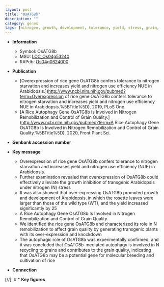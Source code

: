 ```yaml
---
layout: post
title: "OsATG8b"
description: ""
category: genes
tags: [nitrogen, growth, development, tolerance, yield, stress, grain, breeding, quality, grain quality]
---
```


* **Information**  
    + Symbol: OsATG8b  
    + MSU: [LOC_Os04g53240](http://rice.uga.edu/cgi-bin/ORF_infopage.cgi?orf=LOC_Os04g53240)  
    + RAPdb: [Os04g0624000](https://rapdb.dna.affrc.go.jp/locus/?name=Os04g0624000)  

* **Publication**  
    + [Overexpression of rice gene OsATG8b confers tolerance to nitrogen starvation and increases yield and nitrogen use efficiency NUE in Arabidopsis.](http://www.ncbi.nlm.nih.gov/pubmed?term=Overexpression of rice gene OsATG8b confers tolerance to nitrogen starvation and increases yield and nitrogen use efficiency NUE in Arabidopsis.%5BTitle%5D), 2019, PLoS One.
    + [A Rice Autophagy Gene OsATG8b Is Involved in Nitrogen Remobilization and Control  of Grain Quality.](http://www.ncbi.nlm.nih.gov/pubmed?term=A Rice Autophagy Gene OsATG8b Is Involved in Nitrogen Remobilization and Control  of Grain Quality.%5BTitle%5D), 2020, Front Plant Sci.

* **Genbank accession number**  

* **Key message**  
    + Overexpression of rice gene OsATG8b confers tolerance to nitrogen starvation and increases yield and nitrogen use efficiency (NUE) in Arabidopsis.
    + Further examination revealed that overexpression of OsATG8b could effectively alleviate the growth inhibition of transgenic Arabidopsis under nitrogen (N) stress
    + It was also showed that over-expressing OsATG8b promoted growth and development of Arabidopsis, in which the rosette leaves were larger than those of the wild type (WT), and the yield increased significantly by 25
    + A Rice Autophagy Gene OsATG8b Is Involved in Nitrogen Remobilization and Control  of Grain Quality.
    + We identified the rice gene OsATG8b and characterized its role in N remobilization to affect grain quality by generating  transgenic plants with its over-expression and knockdown
    + The autophagic role of OsATG8b was experimentally confirmed, and it was concluded that OsATG8b-mediated autophagy is involved in N recycling to grains and contributes to the grain quality, indicating that OsATG8b may be a potential gene for molecular breeding and cultivation of rice

* **Connection**  

[//]: # * **Key figures**  


